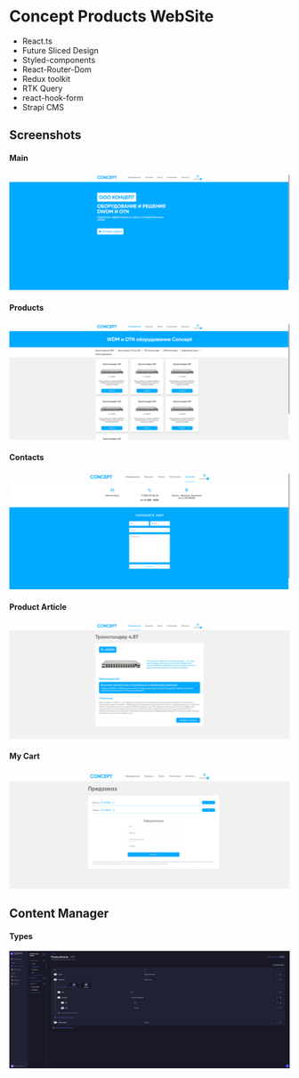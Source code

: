 <h1>Concept Products WebSite</h1>
<ul>
    <li>React.ts</li>
    <li>Future Sliced Design</li>
    <li>Styled-components</li>
    <li>React-Router-Dom</li>
    <li>Redux toolkit</li>
    <li>RTK Query</li>
    <li>react-hook-form</li>
    <li>Strapi CMS</li>
</ul>
<h2>Screenshots</h2>
<h4>Main</h4>
<img src="screens/img.png"/>
<h4>Products</h4>
<img src="screens/img_1.png"/>
<h4>Contacts</h4>
<img src="screens/img_2.png"/>
<h4>Product Article</h4>
<img src="screens/img_3.png"/>
<h4>My Cart</h4>
<img src="screens/img_5.png"/>
<h2>Content Manager</h2>
<h4>Types</h4>
<img src="screens/img_4.png"/>
